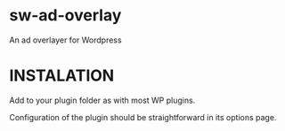 sw-ad-overlay
=============

An ad overlayer for Wordpress


INSTALATION
=============

Add to your plugin folder as with most WP plugins.

Configuration of the plugin should be straightforward in its options page.

